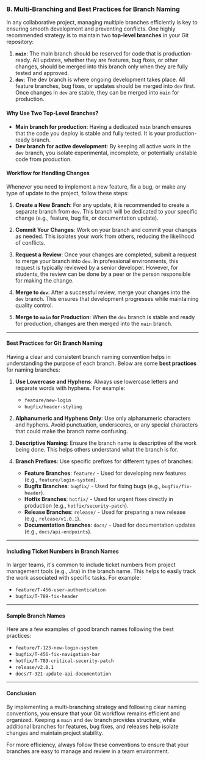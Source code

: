 ### **8. Multi-Branching and Best Practices for Branch Naming**

In any collaborative project, managing multiple branches efficiently is key to ensuring smooth development and preventing conflicts. One highly recommended strategy is to maintain two **top-level branches** in your Git repository:

1. **`main`**: The main branch should be reserved for code that is production-ready. All updates, whether they are features, bug fixes, or other changes, should be merged into this branch only when they are fully tested and approved.
2. **`dev`**: The dev branch is where ongoing development takes place. All feature branches, bug fixes, or updates should be merged into `dev` first. Once changes in `dev` are stable, they can be merged into `main` for production.

#### Why Use Two Top-Level Branches?

- **Main branch for production**: Having a dedicated `main` branch ensures that the code you deploy is stable and fully tested. It is your production-ready branch.
- **Dev branch for active development**: By keeping all active work in the `dev` branch, you isolate experimental, incomplete, or potentially unstable code from production.

#### Workflow for Handling Changes

Whenever you need to implement a new feature, fix a bug, or make any type of update to the project, follow these steps:

1. **Create a New Branch**: For any update, it is recommended to create a separate branch from `dev`. This branch will be dedicated to your specific change (e.g., feature, bug fix, or documentation update).
2. **Commit Your Changes**: Work on your branch and commit your changes as needed. This isolates your work from others, reducing the likelihood of conflicts.

3. **Request a Review**: Once your changes are completed, submit a request to merge your branch into `dev`. In professional environments, this request is typically reviewed by a senior developer. However, for students, the review can be done by a peer or the person responsible for making the change.

4. **Merge to `dev`**: After a successful review, merge your changes into the `dev` branch. This ensures that development progresses while maintaining quality control.

5. **Merge to `main` for Production**: When the `dev` branch is stable and ready for production, changes are then merged into the `main` branch.

---

#### Best Practices for Git Branch Naming

Having a clear and consistent branch naming convention helps in understanding the purpose of each branch. Below are some **best practices** for naming branches:

1. **Use Lowercase and Hyphens**: Always use lowercase letters and separate words with hyphens. For example:

   - `feature/new-login`
   - `bugfix/header-styling`

2. **Alphanumeric and Hyphens Only**: Use only alphanumeric characters and hyphens. Avoid punctuation, underscores, or any special characters that could make the branch name confusing.

3. **Descriptive Naming**: Ensure the branch name is descriptive of the work being done. This helps others understand what the branch is for.

4. **Branch Prefixes**: Use specific prefixes for different types of branches:
   - **Feature Branches**: `feature/` - Used for developing new features (e.g., `feature/login-system`).
   - **Bugfix Branches**: `bugfix/` - Used for fixing bugs (e.g., `bugfix/fix-header`).
   - **Hotfix Branches**: `hotfix/` - Used for urgent fixes directly in production (e.g., `hotfix/security-patch`).
   - **Release Branches**: `release/` - Used for preparing a new release (e.g., `release/v1.0.1`).
   - **Documentation Branches**: `docs/` - Used for documentation updates (e.g., `docs/api-endpoints`).

---

#### Including Ticket Numbers in Branch Names

In larger teams, it's common to include ticket numbers from project management tools (e.g., Jira) in the branch name. This helps to easily track the work associated with specific tasks. For example:

- `feature/T-456-user-authentication`
- `bugfix/T-789-fix-header`

---

#### Sample Branch Names

Here are a few examples of good branch names following the best practices:

- `feature/T-123-new-login-system`
- `bugfix/T-456-fix-navigation-bar`
- `hotfix/T-789-critical-security-patch`
- `release/v2.0.1`
- `docs/T-321-update-api-documentation`

---

#### Conclusion

By implementing a multi-branching strategy and following clear naming conventions, you ensure that your Git workflow remains efficient and organized. Keeping a `main` and `dev` branch provides structure, while additional branches for features, bug fixes, and releases help isolate changes and maintain project stability.

For more efficiency, always follow these conventions to ensure that your branches are easy to manage and review in a team environment.

